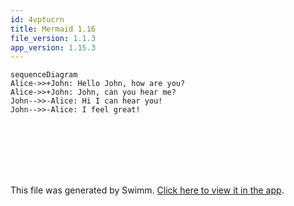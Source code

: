 ```yaml
---
id: 4vptucrn
title: Mermaid 1.16
file_version: 1.1.3
app_version: 1.15.3
---
```


<!--MERMAID {width:50}-->
```mermaid
sequenceDiagram
Alice->>+John: Hello John, how are you?
Alice->>+John: John, can you hear me?
John-->>-Alice: Hi I can hear you!
John-->>-Alice: I feel great!
```
<!--MCONTENT {content: "sequenceDiagram<br/>\nAlice->>+John: Hello John, how are you?<br/>\nAlice->>+John: John, can you hear me?<br/>\nJohn\\-\\-\\>>-Alice: Hi I can hear you!<br/>\nJohn\\-\\-\\>>-Alice: I feel great!<br/>"} --->

<br/>

<br/>

<br/>

<br/>

<br/>

This file was generated by Swimm. [Click here to view it in the app](https://app.swimm.io/repos/Z2l0aHViJTNBJTNBY3NoYXJwLXNoYXVsLXRlc3QlM0ElM0Fzd2ltbWlv/docs/4vptucrn).
